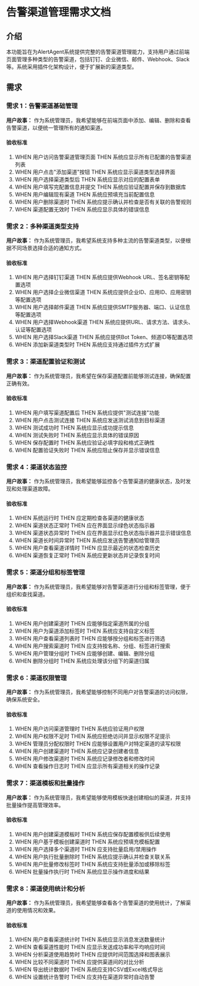# 告警渠道管理需求文档

## 介绍

本功能旨在为AlertAgent系统提供完整的告警渠道管理能力，支持用户通过前端页面管理多种类型的告警渠道，包括钉钉、企业微信、邮件、Webhook、Slack等。系统采用插件化架构设计，便于扩展新的渠道类型。

## 需求

### 需求 1：告警渠道基础管理

**用户故事：** 作为系统管理员，我希望能够在前端页面中添加、编辑、删除和查看告警渠道，以便统一管理所有的通知渠道。

#### 验收标准

1. WHEN 用户访问告警渠道管理页面 THEN 系统应显示所有已配置的告警渠道列表
2. WHEN 用户点击"添加渠道"按钮 THEN 系统应显示渠道类型选择界面
3. WHEN 用户选择渠道类型后 THEN 系统应显示对应的配置表单
4. WHEN 用户填写完配置信息并提交 THEN 系统应验证配置并保存到数据库
5. WHEN 用户编辑现有渠道 THEN 系统应预填充当前配置信息
6. WHEN 用户删除渠道时 THEN 系统应提示确认并检查是否有关联的告警规则
7. WHEN 渠道配置无效时 THEN 系统应显示具体的错误信息

### 需求 2：多种渠道类型支持

**用户故事：** 作为系统管理员，我希望系统支持多种主流的告警渠道类型，以便根据不同场景选择合适的通知方式。

#### 验收标准

1. WHEN 用户选择钉钉渠道 THEN 系统应提供Webhook URL、签名密钥等配置选项
2. WHEN 用户选择企业微信渠道 THEN 系统应提供企业ID、应用ID、应用密钥等配置选项
3. WHEN 用户选择邮件渠道 THEN 系统应提供SMTP服务器、端口、认证信息等配置选项
4. WHEN 用户选择Webhook渠道 THEN 系统应提供URL、请求方法、请求头、认证等配置选项
5. WHEN 用户选择Slack渠道 THEN 系统应提供Bot Token、频道ID等配置选项
6. WHEN 添加新渠道类型时 THEN 系统应支持通过插件方式扩展

### 需求 3：渠道配置验证和测试

**用户故事：** 作为系统管理员，我希望在保存渠道配置前能够测试连接，确保配置正确有效。

#### 验收标准

1. WHEN 用户填写渠道配置后 THEN 系统应提供"测试连接"功能
2. WHEN 用户点击测试连接 THEN 系统应发送测试消息到目标渠道
3. WHEN 测试成功时 THEN 系统应显示成功提示信息
4. WHEN 测试失败时 THEN 系统应显示具体的错误原因
5. WHEN 保存配置时 THEN 系统应验证必填字段和格式正确性
6. WHEN 配置验证失败时 THEN 系统应阻止保存并显示错误信息

### 需求 4：渠道状态监控

**用户故事：** 作为系统管理员，我希望能够监控各个告警渠道的健康状态，及时发现和处理渠道故障。

#### 验收标准

1. WHEN 系统运行时 THEN 应定期检查各渠道的健康状态
2. WHEN 渠道状态正常时 THEN 应在界面显示绿色状态指示器
3. WHEN 渠道状态异常时 THEN 应在界面显示红色状态指示器并显示错误信息
4. WHEN 渠道长时间异常时 THEN 系统应发送告警通知给管理员
5. WHEN 用户查看渠道详情时 THEN 应显示最近的状态检查历史
6. WHEN 渠道恢复正常时 THEN 系统应更新状态并记录恢复时间

### 需求 5：渠道分组和标签管理

**用户故事：** 作为系统管理员，我希望能够对告警渠道进行分组和标签管理，便于组织和查找渠道。

#### 验收标准

1. WHEN 用户创建渠道时 THEN 应能够指定渠道所属的分组
2. WHEN 用户为渠道添加标签时 THEN 系统应支持自定义标签
3. WHEN 用户查看渠道列表时 THEN 应能够按分组和标签进行筛选
4. WHEN 用户搜索渠道时 THEN 应支持按名称、分组、标签进行搜索
5. WHEN 用户管理分组时 THEN 应能够创建、编辑、删除分组
6. WHEN 删除分组时 THEN 系统应处理该分组下的渠道归属

### 需求 6：渠道权限管理

**用户故事：** 作为系统管理员，我希望能够控制不同用户对告警渠道的访问权限，确保系统安全。

#### 验收标准

1. WHEN 用户访问渠道管理时 THEN 系统应验证用户权限
2. WHEN 用户权限不足时 THEN 系统应拒绝访问并显示权限不足提示
3. WHEN 管理员分配权限时 THEN 应能够设置用户对特定渠道的读写权限
4. WHEN 用户创建渠道时 THEN 系统应记录创建者信息
5. WHEN 用户修改渠道时 THEN 系统应记录修改者和修改时间
6. WHEN 查看操作日志时 THEN 应显示所有渠道相关的操作记录

### 需求 7：渠道模板和批量操作

**用户故事：** 作为系统管理员，我希望能够使用模板快速创建相似的渠道，并支持批量操作提高管理效率。

#### 验收标准

1. WHEN 用户创建渠道模板时 THEN 系统应保存配置模板供后续使用
2. WHEN 用户基于模板创建渠道时 THEN 系统应预填充模板配置
3. WHEN 用户选择多个渠道时 THEN 应支持批量启用/禁用操作
4. WHEN 用户执行批量删除时 THEN 系统应提示确认并检查关联关系
5. WHEN 用户批量修改标签时 THEN 系统应支持批量添加或移除标签
6. WHEN 批量操作执行时 THEN 系统应显示操作进度和结果

### 需求 8：渠道使用统计和分析

**用户故事：** 作为系统管理员，我希望能够查看各个告警渠道的使用统计，了解渠道的使用情况和效果。

#### 验收标准

1. WHEN 用户查看渠道统计时 THEN 系统应显示消息发送数量统计
2. WHEN 查看渠道性能时 THEN 应显示发送成功率和平均响应时间
3. WHEN 分析渠道使用趋势时 THEN 应提供时间范围选择和图表展示
4. WHEN 比较不同渠道时 THEN 应提供渠道间的对比分析
5. WHEN 导出统计数据时 THEN 系统应支持CSV或Excel格式导出
6. WHEN 设置统计告警时 THEN 应支持在渠道异常时自动告警